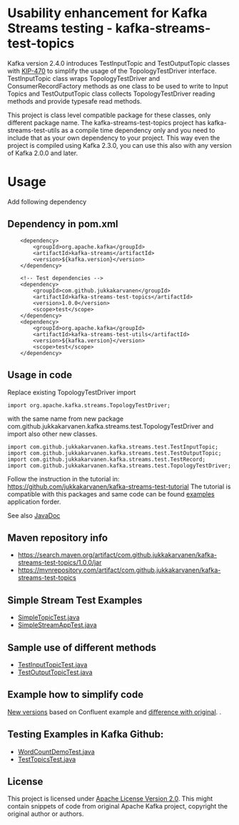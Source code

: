 # Usability enhancement for Kafka Streams testing - kafka-streams-test-topics

Kafka version 2.4.0 introduces TestInputTopic and TestOutputTopic classes with [KIP-470](https://cwiki.apache.org/confluence/display/KAFKA/KIP-470%3A+TopologyTestDriver+test+input+and+output+usability+improvements) 
to simplify the usage of the TopologyTestDriver interface. 
TestInputTopic class wraps TopologyTestDriver  and ConsumerRecordFactory methods as one class to be used to write to Input Topics 
and TestOutputTopic class collects TopologyTestDriver reading methods and provide typesafe read methods.

This project is class level compatible package for these classes, only different package name.
The kafka-streams-test-topics project has kafka-streams-test-utils as a compile time dependency only and
you need to include that as your own dependency to your project.
This way even the project is compiled using Kafka 2.3.0, 
you can use this also with any version of Kafka 2.0.0 and later.

# Usage

Add following dependency

## Dependency in pom.xml


        <dependency>
            <groupId>org.apache.kafka</groupId>
            <artifactId>kafka-streams</artifactId>
            <version>${kafka.version}</version>
        </dependency>

        <!-- Test dependencies -->
        <dependency>
            <groupId>com.github.jukkakarvanen</groupId>
            <artifactId>kafka-streams-test-topics</artifactId>
            <version>1.0.0</version>
            <scope>test</scope>
        </dependency>
        <dependency>
            <groupId>org.apache.kafka</groupId>
            <artifactId>kafka-streams-test-utils</artifactId>
            <version>${kafka.version}</version>
            <scope>test</scope>
        </dependency>

## Usage in code

Replace existing TopologyTestDriver import  

    import org.apache.kafka.streams.TopologyTestDriver;
with the same name from new package 
com.github.jukkakarvanen.kafka.streams.test.TopologyTestDriver 
and import also other new classes.

    import com.github.jukkakarvanen.kafka.streams.test.TestInputTopic;
    import com.github.jukkakarvanen.kafka.streams.test.TestOutputTopic;
    import com.github.jukkakarvanen.kafka.streams.test.TestRecord;
    import com.github.jukkakarvanen.kafka.streams.test.TopologyTestDriver;

Follow the instruction in the tutorial in:
https://github.com/jukkakarvanen/kafka-streams-test-tutorial
The tutorial is compatible with this packages and same code can be found [examples](examples/) application forder.     

See also [JavaDoc](https://jukkakarvanen.github.io/kafka-streams-test-topics/)

## Maven repository info

* https://search.maven.org/artifact/com.github.jukkakarvanen/kafka-streams-test-topics/1.0.0/jar
* https://mvnrepository.com/artifact/com.github.jukkakarvanen/kafka-streams-test-topics        
        

## Simple Stream Test Examples
* [SimpleTopicTest.java](src/test/java/com/github/jukkakarvanen/kafka/streams/test/SimpleTopicTest.java)
* [SimpleStreamAppTest.java](examples/src/test/java/com/github/jukkakarvanen/kafka/streams/example/SimpleStreamAppTest.java)

## Sample use of different methods
* [TestInputTopicTest.java](src/test/java/com/github/jukkakarvanen/kafka/streams/test/TestInputTopicTest.java)
* [TestOutputTopicTest.java](src/test/java/com/github/jukkakarvanen/kafka/streams/test/TestOutputTopicTest.java)


## Example how to simplify code 
[New versions](https://github.com/jukkakarvanen/kafka-streams-examples/blob/InputOutputTopic/src/test/java/io/confluent/examples/streams/WordCountLambdaExampleTest.java)
based on Confluent example and
[difference with original](https://github.com/jukkakarvanen/kafka-streams-examples/compare/5.2.1-post...jukkakarvanen:InputOutputTopic).
.

## Testing Examples in Kafka Github:

* [WordCountDemoTest.java](https://github.com/apache/kafka/blob/trunk/streams/examples/src/test/java/org/apache/kafka/streams/examples/wordcount/WordCountDemoTest.java) 
* [TestTopicsTest.java](https://github.com/apache/kafka/blob/trunk/streams/test-utils/src/test/java/org/apache/kafka/streams/TestTopicsTest.java) 

## License
This project is licensed under [Apache License Version 2.0](LICENSE).
This might contain snippets of code from original Apache Kafka project, copyright the original author or authors.